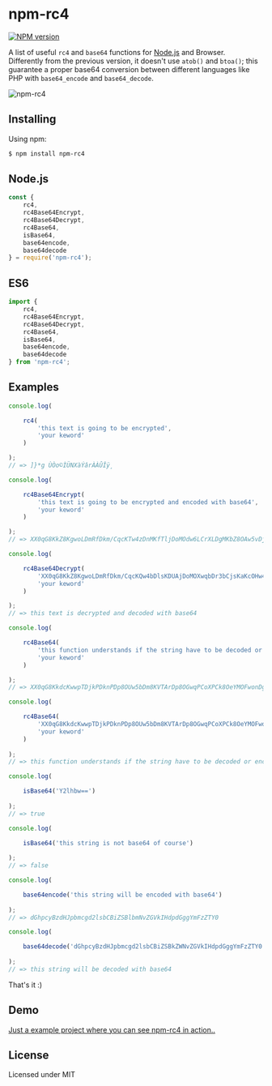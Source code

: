 # npm-rc4

[![NPM version](https://img.shields.io/npm/v/npm-rc4.svg?style=flat)](https://www.npmjs.com/package/npm-rc4)

A list of useful `rc4` and `base64` functions for [Node.js](https://nodejs.org) and Browser.\
Differently from the previous version, it doesn't use `atob()` and `btoa()`; this guarantee a proper base64 conversion between different languages like PHP with `base64_encode` and `base64_decode`.

![npm-rc4](https://user-images.githubusercontent.com/6490641/82446373-7401b280-9a9e-11ea-835b-7f6a75c55f65.gif "npm-rc4")

## Installing

Using npm:

```bash
$ npm install npm-rc4
```

## Node.js

```js
const {
	rc4,
	rc4Base64Encrypt,
	rc4Base64Decrypt,
	rc4Base64,
	isBase64,
	base64encode, 
	base64decode
} = require('npm-rc4');
```

## ES6

```js
import {
	rc4,
	rc4Base64Encrypt,
	rc4Base64Decrypt,
	rc4Base64,
	isBase64,
	base64encode,
	base64decode
} from 'npm-rc4';
```

## Examples

```js
console.log(

	rc4(
		'this text is going to be encrypted',
		'your keword'
	)

);
// => ]}*g ÙÒo©ÌÜNXàÝâ­rÀÀÛÎÿ¸

console.log(

	rc4Base64Encrypt(
		'this text is going to be encrypted and encoded with base64',
		'your keword'
	)

);
// => XX0qG8KkZ8KgwoLDmRfDkm/CqcKTw4zDnMKfTljDoMOdw6LCrXLDgMKbZ8OAw5vDjh3Dv8KCwrhWw51mXsK9wprDk8Kkw6UMfn7CvknCr24DN8KxdsOSwqFrwpQ=

console.log(

	rc4Base64Decrypt(
		'XX0qG8KkZ8KgwoLDmRfDkm/CqcKQw4bDlsKDUAjDoMOXwqbDr3bCjsKaKcOHw4zDlALDr8KCwrhWw4thTsO1w5/Dn8Kmw7kNLS4=',
		'your keword'
	)

);
// => this text is decrypted and decoded with base64

console.log(

	rc4Base64(
		'this function understands if the string have to be decoded or encoded with base64',
		'your keword'
	)

);
// => XX0qG8KkdcKwwpTDjkPDknPDp8OUw5bDm8KVTArDp8OGwqPCoXPCk8OeYMOFwonDgwXDrsOHwq8Cw45hVMO6w5/DlcKmw7wNO27DsR7CpH9Lc8K2dMOOwqA4w4TCicO4T8KHAzNlw4RvOsOvwp/DgSlgw6swwr3CpC1Swq14

console.log(

	rc4Base64(
		'XX0qG8KkdcKwwpTDjkPDknPDp8OUw5bDm8KVTArDp8OGwqPCoXPCk8OeYMOFwonDgwXDrsOHwq8Cw45hVMO6w5/DlcKmw7wNO27DsR7CpH9Lc8K2dMOOwqA4w4TCicO4T8KHAzNlw4RvOsOvwp/DgSlgw6swwr3CpC1Swq14',
		'your keword'
	)
	
);
// => this function understands if the string have to be decoded or encoded with base64

console.log(

	isBase64('Y2lhbw==')
	
);
// => true

console.log(

	isBase64('this string is not base64 of course')
	
);
// => false

console.log(

	base64encode('this string will be encoded with base64')
	
);
// => dGhpcyBzdHJpbmcgd2lsbCBiZSBlbmNvZGVkIHdpdGggYmFzZTY0

console.log(

	base64decode('dGhpcyBzdHJpbmcgd2lsbCBiZSBkZWNvZGVkIHdpdGggYmFzZTY0')
	
);
// => this string will be decoded with base64

```

That's it :)

## Demo

[Just a example project where you can see npm-rc4 in action..](https://passwordonce.com)

## License

Licensed under MIT

